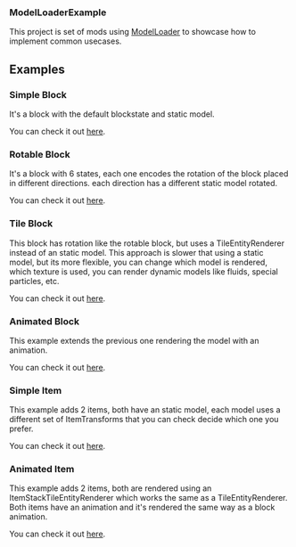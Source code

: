 ### ModelLoaderExample
This project is set of mods using [ModelLoader](https://github.com/Magneticraft-Team/ModelLoader)
to showcase how to implement common usecases.

## Examples

### Simple Block
It's a block with the default blockstate and static model.

You can check it out [here](src/main/java/com/cout970/modelloaderexample/SimpleBlock.java). 

### Rotable Block
It's a block with 6 states, each one encodes the rotation of 
the block placed in different directions. each direction has
a different static model rotated. 

You can check it out [here](src/main/java/com/cout970/modelloaderexample/RotableBlock.java). 

### Tile Block
This block has rotation like the rotable block, but uses a 
TileEntityRenderer instead of an static model. 
This approach is slower that using a static model, but its 
more flexible, you can change which model is rendered, which 
texture is used, you can render dynamic models like fluids,
special particles, etc. 

You can check it out [here](src/main/java/com/cout970/modelloaderexample/TileBlock.java). 

### Animated Block
This example extends the previous one rendering the model 
with an animation.

You can check it out [here](src/main/java/com/cout970/modelloaderexample/AnimatedBlock.java). 

### Simple Item
This example adds 2 items, both have an static model, each
model uses a different set of ItemTransforms that you can 
check decide which one you prefer.

You can check it out [here](src/main/java/com/cout970/modelloaderexample/SimpleItem.java). 

### Animated Item
This example adds 2 items, both are rendered using an
ItemStackTileEntityRenderer which works the same as a
TileEntityRenderer. Both items have an animation and it's
rendered the same way as a block animation.

You can check it out [here](src/main/java/com/cout970/modelloaderexample/AnimatedItem.java). 

